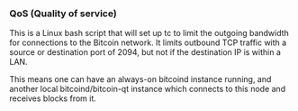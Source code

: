 ### QoS (Quality of service) ###

This is a Linux bash script that will set up tc to limit the outgoing bandwidth for connections to the Bitcoin network. It limits outbound TCP traffic with a source or destination port of 2094, but not if the destination IP is within a LAN.

This means one can have an always-on bitcoind instance running, and another local bitcoind/bitcoin-qt instance which connects to this node and receives blocks from it.
